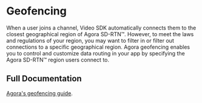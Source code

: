 # Geofencing

When a user joins a channel, Video SDK automatically connects them to the closest geographical region of Agora SD-RTN™. However, to meet the laws and regulations of your region, you may want to filter in or filter out connections to a specific geographical region. Agora geofencing enables you to control and customize data routing in your app by specifying the Agora SD-RTN™ region users connect to.


## Full Documentation

[Agora's geofencing guide](https://docs.agora.io/en/video-calling/enable-features/geofencing?platform=web).